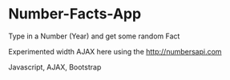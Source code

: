 # Number-Facts-App
Type in a Number (Year) and get some random Fact

Experimented width AJAX here using the http://numbersapi.com

Javascript, AJAX, Bootstrap
